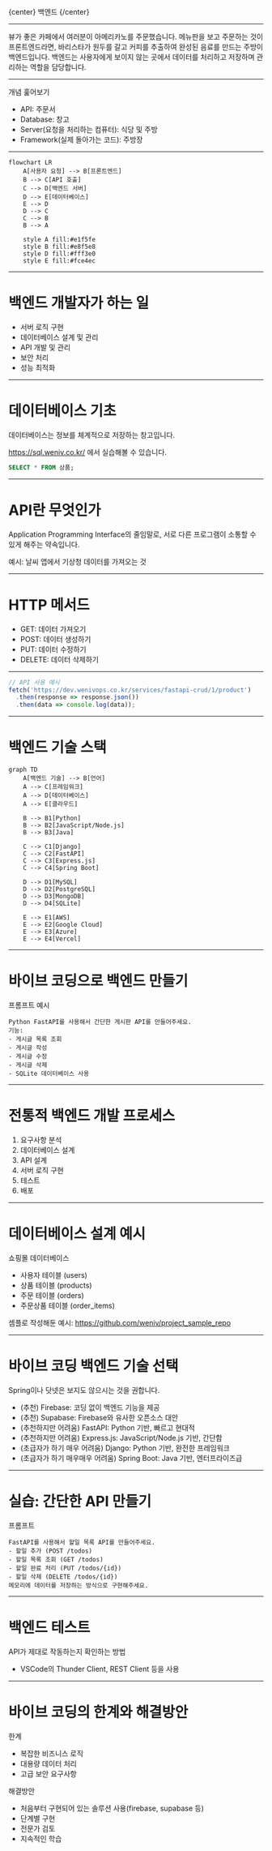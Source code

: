 {center}
백엔드
{/center}

---

뷰가 좋은 카페에서 여러분이 아메리카노를 주문했습니다. 메뉴판을 보고 주문하는 것이 프론트엔드라면, 바리스타가 원두를 갈고 커피를 추출하여 완성된 음료를 만드는 주방이 백엔드입니다. 백엔드는 사용자에게 보이지 않는 곳에서 데이터를 처리하고 저장하며 관리하는 역할을 담당합니다.

---

개념 훑어보기
* API: 주문서
* Database: 창고
* Server(요청을 처리하는 컴퓨터): 식당 및 주방
* Framework(실제 돌아가는 코드): 주방장

---

```mermaid
flowchart LR
    A[사용자 요청] --> B[프론트엔드]
    B --> C[API 호출]
    C --> D[백엔드 서버]
    D --> E[데이터베이스]
    E --> D
    D --> C
    C --> B
    B --> A
    
    style A fill:#e1f5fe
    style B fill:#e8f5e8
    style D fill:#fff3e0
    style E fill:#fce4ec
```

---

# 백엔드 개발자가 하는 일

* 서버 로직 구현
* 데이터베이스 설계 및 관리
* API 개발 및 관리
* 보안 처리
* 성능 최적화

---

# 데이터베이스 기초

데이터베이스는 정보를 체계적으로 저장하는 창고입니다.

https://sql.weniv.co.kr/ 에서 실습해볼 수 있습니다.

```sql
SELECT * FROM 상품;
```

---

# API란 무엇인가

Application Programming Interface의 줄임말로, 서로 다른 프로그램이 소통할 수 있게 해주는 약속입니다.

예시: 날씨 앱에서 기상청 데이터를 가져오는 것

---

# HTTP 메서드

* GET: 데이터 가져오기
* POST: 데이터 생성하기
* PUT: 데이터 수정하기
* DELETE: 데이터 삭제하기

---

```javascript
// API 사용 예시
fetch('https://dev.wenivops.co.kr/services/fastapi-crud/1/product')
  .then(response => response.json())
  .then(data => console.log(data));
```

---

# 백엔드 기술 스택

```mermaid
graph TD
    A[백엔드 기술] --> B[언어]
    A --> C[프레임워크]
    A --> D[데이터베이스]
    A --> E[클라우드]
    
    B --> B1[Python]
    B --> B2[JavaScript/Node.js]
    B --> B3[Java]
    
    C --> C1[Django]
    C --> C2[FastAPI]
    C --> C3[Express.js]
    C --> C4[Spring Boot]
    
    D --> D1[MySQL]
    D --> D2[PostgreSQL]
    D --> D3[MongoDB]
    D --> D4[SQLite]
    
    E --> E1[AWS]
    E --> E2[Google Cloud]
    E --> E3[Azure]
    E --> E4[Vercel]
```

---

# 바이브 코딩으로 백엔드 만들기

프롬프트 예시

```
Python FastAPI를 사용해서 간단한 게시판 API를 만들어주세요.
기능:
- 게시글 목록 조회
- 게시글 작성
- 게시글 수정
- 게시글 삭제
- SQLite 데이터베이스 사용
```

---

# 전통적 백엔드 개발 프로세스

1. 요구사항 분석
2. 데이터베이스 설계
3. API 설계
4. 서버 로직 구현
5. 테스트
6. 배포

---

# 데이터베이스 설계 예시

쇼핑몰 데이터베이스
- 사용자 테이블 (users)
- 상품 테이블 (products)
- 주문 테이블 (orders)
- 주문상품 테이블 (order_items)

셈플로 작성해둔 예시: https://github.com/weniv/project_sample_repo

---

# 바이브 코딩 백엔드 기술 선택

Spring이나 닷넷은 보지도 않으시는 것을 권합니다.

* (추천) Firebase: 코딩 없이 백엔드 기능을 제공
* (추천) Supabase: Firebase와 유사한 오픈소스 대안
* (추천하지만 어려움) FastAPI: Python 기반, 빠르고 현대적
* (추천하지만 어려움) Express.js: JavaScript/Node.js 기반, 간단함
* (초급자가 하기 매우 어려움) Django: Python 기반, 완전한 프레임워크
* (초급자가 하기 매우매우 어려움) Spring Boot: Java 기반, 엔터프라이즈급

---

# 실습: 간단한 API 만들기

프롬프트

```
FastAPI를 사용해서 할일 목록 API를 만들어주세요.
- 할일 추가 (POST /todos)
- 할일 목록 조회 (GET /todos)
- 할일 완료 처리 (PUT /todos/{id})
- 할일 삭제 (DELETE /todos/{id})
메모리에 데이터를 저장하는 방식으로 구현해주세요.
```

---

# 백엔드 테스트

API가 제대로 작동하는지 확인하는 방법
* VSCode의 Thunder Client, REST Client 등을 사용

---

# 바이브 코딩의 한계와 해결방안

한계
* 복잡한 비즈니스 로직
* 대용량 데이터 처리
* 고급 보안 요구사항

해결방안
* 처음부터 구현되어 있는 솔루션 사용(firebase, supabase 등)
* 단계별 구현
* 전문가 검토
* 지속적인 학습